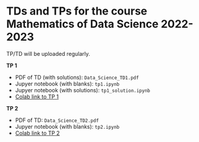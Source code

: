 # TDs and TPs for the course Mathematics of Data Science 2022-2023

TP/TD will be uploaded regularly.

**TP 1**
- PDF of TD (with solutions): `Data_Science_TD1.pdf`
- Jupyer notebook (with blanks): `tp1.ipynb`
- Jupyer notebook (with solutions): `tp1_solution.ipynb`
- [Colab link to TP 1](https://colab.research.google.com/github/gjhuizing/tp_data_science/blob/main/tp1.ipynb)


**TP 2**
- PDF of TD: `Data_Science_TD2.pdf`
- Jupyer notebook (with blanks): `tp2.ipynb`
- [Colab link to TP 2](https://colab.research.google.com/github/gjhuizing/tp_data_science/blob/main/tp2.ipynb)
